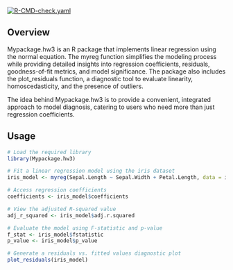 [![R-CMD-check.yaml](https://github.com/Aimee306/Mypackage.hw3/actions/workflows/R-CMD-check.yaml/badge.svg)](https://github.com/Aimee306/Mypackage.hw3/actions/workflows/R-CMD-check.yaml)

## **Overview**
Mypackage.hw3 is an R package that implements linear regression using the normal equation. The myreg 
function simplifies the modeling process while providing detailed insights into regression coefficients, 
residuals, goodness-of-fit metrics, and model significance. The package also includes the plot_residuals
function, a diagnostic tool to evaluate linearity, homoscedasticity, and the presence of outliers. 

The idea behind Mypackage.hw3 is to provide a convenient, integrated approach to model diagnosis, catering 
to users who need more than just regression coefficients.

## **Usage**
```r
# Load the required library
library(Mypackage.hw3)

# Fit a linear regression model using the iris dataset
iris_model <- myreg(Sepal.Length ~ Sepal.Width + Petal.Length, data = iris)

# Access regression coefficients
coefficients <- iris_model$coefficients

# View the adjusted R-squared value
adj_r_squared <- iris_model$adj.r.squared

# Evaluate the model using F-statistic and p-value
f_stat <- iris_model$fstatistic  
p_value <- iris_model$p_value

# Generate a residuals vs. fitted values diagnostic plot
plot_residuals(iris_model)
```

